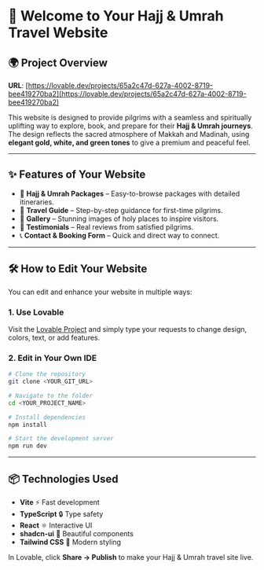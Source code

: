 
# 🕋 Welcome to Your Hajj & Umrah Travel Website

## 🌍 Project Overview

**URL**: [https://lovable.dev/projects/65a2c47d-627a-4002-8719-bee419270ba2](https://lovable.dev/projects/65a2c47d-627a-4002-8719-bee419270ba2)

This website is designed to provide pilgrims with a seamless and spiritually uplifting way to explore, book, and prepare for their **Hajj & Umrah journeys**. The design reflects the sacred atmosphere of Makkah and Madinah, using **elegant gold, white, and green tones** to give a premium and peaceful feel.

---

## ✨ Features of Your Website

* 📅 **Hajj & Umrah Packages** – Easy-to-browse packages with detailed itineraries.
* 📖 **Travel Guide** – Step-by-step guidance for first-time pilgrims.
* 🕌 **Gallery** – Stunning images of holy places to inspire visitors.
* 💬 **Testimonials** – Real reviews from satisfied pilgrims.
* 📞 **Contact & Booking Form** – Quick and direct way to connect.

---

## 🛠 How to Edit Your Website

You can edit and enhance your website in multiple ways:

### **1. Use Lovable**

Visit the [Lovable Project](https://lovable.dev/projects/65a2c47d-627a-4002-8719-bee419270ba2) and simply type your requests to change design, colors, text, or add features.

### **2. Edit in Your Own IDE**

```sh
# Clone the repository
git clone <YOUR_GIT_URL>

# Navigate to the folder
cd <YOUR_PROJECT_NAME>

# Install dependencies
npm install

# Start the development server
npm run dev
```

---

## 📦 Technologies Used

* **Vite** ⚡ Fast development
* **TypeScript** 🔒 Type safety
* **React** ⚛ Interactive UI
* **shadcn-ui** 🎨 Beautiful components
* **Tailwind CSS** 💅 Modern styling



In Lovable, click **Share → Publish** to make your Hajj & Umrah travel site live.

